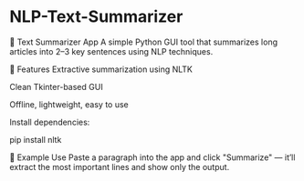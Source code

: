 # NLP-Text-Summarizer
🧠 Text Summarizer App
A simple Python GUI tool that summarizes long articles into 2–3 key sentences using NLP techniques.

🔹 Features
Extractive summarization using NLTK

Clean Tkinter-based GUI

Offline, lightweight, easy to use

Install dependencies:

pip install nltk

💬 Example Use
Paste a paragraph into the app and click "Summarize" — it’ll extract the most important lines and show only the output.



